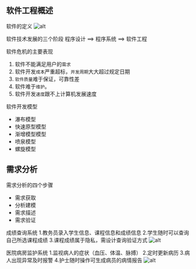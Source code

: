 ## 软件工程概述

软件的定义
![alt](D:/Study/Learning-record/软件工程/软件的定义.jpg)

软件技术发展的三个阶段
程序设计 ==> 程序系统 ==> 软件工程

软件危机的主要表现
1. 软件不能满足用户的`需求`
2. 软件开发`成本`严重超标，`开发周期`大大超过规定日期
3. `软件质量`难于保证，可靠性差
4. 软件难于`维护`。
5. 软件开发`速度`跟不上计算机发展速度

软件开发模型
- 瀑布模型
- 快速原型模型
- 渐增模型模型
- 喷泉模型
- 螺旋模型

## 需求分析
需求分析的四个步骤
- 需求获取
- 分析建模
- 需求描述
- 需求验证

成绩查询系统
1.教务员录入学生信息、课程信息和成绩信息
2.学生随时可以查询自己所选课程成绩
3.课程成绩属于隐私，需设计查询验证方式
![alt](D:/Study/Learning-record/软件工程/成绩查询系统.png)


医院病房监护系统
1.监视病人的症状（血压、体温、脉搏）
2.定时更新病历
3.病人出现异常及时报警
4.护士随时操作可生成病员的病情报告
![alt](D:/Study/Learning-record/软件工程/医院病房监护系统.png)